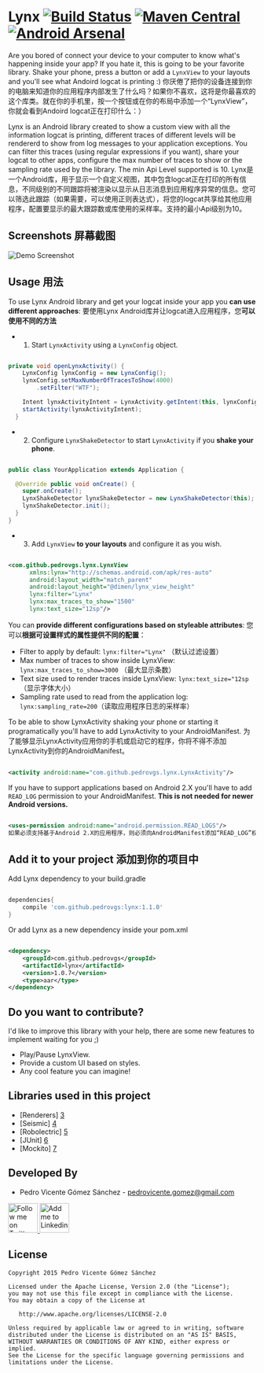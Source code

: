 Lynx [![Build Status](https://travis-ci.org/pedrovgs/Lynx.svg?branch=master)](https://travis-ci.org/pedrovgs/Lynx) [![Maven Central](https://maven-badges.herokuapp.com/maven-central/com.github.pedrovgs/lynx/badge.svg)](https://maven-badges.herokuapp.com/maven-central/com.github.pedrovgs/lynx) [![Android Arsenal](https://img.shields.io/badge/Android%20Arsenal-Lynx-brightgreen.svg?style=flat)](https://android-arsenal.com/details/1/1552)
====

Are you bored of connect your device to your computer to know what's happening inside your app? If you hate it, this is going to be your favorite library. Shake your phone, press a button or add a ``LynxView`` to your layouts and you'll see what Andoird logcat is printing :)
你厌倦了把你的设备连接到你的电脑来知道你的应用程序内部发生了什么吗？如果你不喜欢，这将是你最喜欢的这个库类。就在你的手机里，按一个按钮或在你的布局中添加一个“LynxView”，你就会看到Andoird logcat正在打印什么：）

Lynx is an Android library created to show a custom view with all the information logcat is printing, different traces of different levels will be rendererd to show from log messages to your application exceptions. You can filter this traces (using regular expressions if you want), share your logcat to other apps, configure the max number of traces to show or the sampling rate used by the library. The min Api Level supported is 10.
Lynx是一个Android库，用于显示一个自定义视图，其中包含logcat正在打印的所有信息，不同级别的不同跟踪将被渲染以显示从日志消息到应用程序异常的信息。您可以筛选此跟踪（如果需要，可以使用正则表达式），将您的logcat共享给其他应用程序，配置要显示的最大跟踪数或库使用的采样率。支持的最小Api级别为10。

Screenshots 屏幕截图
-----------

![Demo Screenshot][1]

Usage 用法
-----

To use Lynx Android library and get your logcat inside your app you **can use different approaches**:
要使用Lynx Android库并让logcat进入应用程序，您**可以使用不同的方法**

* 1. Start ``LynxActivity`` using a ``LynxConfig`` object.

```java

private void openLynxActivity() {
    LynxConfig lynxConfig = new LynxConfig();
    lynxConfig.setMaxNumberOfTracesToShow(4000)
        .setFilter("WTF");

    Intent lynxActivityIntent = LynxActivity.getIntent(this, lynxConfig);
    startActivity(lynxActivityIntent);
  }

```

* 2. Configure ``LynxShakeDetector`` to start ``LynxActivity`` if you **shake your phone**.

```java

public class YourApplication extends Application {

  @Override public void onCreate() {
    super.onCreate();
    LynxShakeDetector lynxShakeDetector = new LynxShakeDetector(this);
    lynxShakeDetector.init();
  }
}

```

* 3. Add ``LynxView`` **to your layouts** and configure it as you wish.

```xml

<com.github.pedrovgs.lynx.LynxView
      xmlns:lynx="http://schemas.android.com/apk/res-auto"
      android:layout_width="match_parent"
      android:layout_height="@dimen/lynx_view_height"
      lynx:filter="Lynx"
      lynx:max_traces_to_show="1500"
      lynx:text_size="12sp"/>

```

You can **provide different configurations based on styleable attributes**:
您可以**根据可设置样式的属性提供不同的配置**：

* Filter to apply by default: ``lynx:filter="Lynx"`` （默认过滤设置）
* Max number of traces to show inside LynxView: ``lynx:max_traces_to_show=3000`` （最大显示条数）
* Text size used to render traces inside LynxView: ``lynx:text_size="12sp`` （显示字体大小）
* Sampling rate used to read from the application log: ``lynx:sampling_rate=200``（读取应用程序日志的采样率）

To be able to show LynxActivity shaking your phone or starting it programatically you'll have to add LynxActivity to your AndroidManifest.
为了能够显示LynxActivity应用你的手机或启动它的程序，你将不得不添加LynxActivity到你的AndroidManifest。

```xml

<activity android:name="com.github.pedrovgs.lynx.LynxActivity"/>

```

If you have to support applications based on Android 2.X you'll have to add ``READ_LOG`` permission to your AndroidManifest. **This is not needed for newer Android versions.**

```xml

<uses-permission android:name="android.permission.READ_LOGS"/>
如果必须支持基于Android 2.X的应用程序，则必须向AndroidManifest添加“READ_LOG”权限。**对于较新的Android版本，这是不需要的**

```


Add it to your project 添加到你的项目中
----------------------


Add Lynx dependency to your build.gradle

```groovy

dependencies{
    compile 'com.github.pedrovgs:lynx:1.1.0'
}

```

Or add Lynx as a new dependency inside your pom.xml

```xml

<dependency>
    <groupId>com.github.pedrovgs</groupId>
    <artifactId>lynx</artifactId>
    <version>1.0.7</version>
    <type>aar</type>
</dependency>

```


Do you want to contribute?
--------------------------

I'd like to improve this library with your help, there are some new features to implement waiting for you ;)

* Play/Pause LynxView.
* Provide a custom UI based on styles.
* Any cool feature you can imagine!

Libraries used in this project
------------------------------

* [Renderers] [3]
* [Seismic] [4]
* [Robolectric] [5]
* [JUnit] [6]
* [Mockito] [7]



Developed By
------------

* Pedro Vicente Gómez Sánchez - <pedrovicente.gomez@gmail.com>

<a href="https://twitter.com/pedro_g_s">
  <img alt="Follow me on Twitter" src="https://image.freepik.com/iconos-gratis/twitter-logo_318-40209.jpg" height="60" width="60"/>
</a>
<a href="https://es.linkedin.com/in/pedrovgs">
  <img alt="Add me to Linkedin" src="https://image.freepik.com/iconos-gratis/boton-del-logotipo-linkedin_318-84979.png" height="60" width="60"/>
</a>

License
-------

    Copyright 2015 Pedro Vicente Gómez Sánchez

    Licensed under the Apache License, Version 2.0 (the "License");
    you may not use this file except in compliance with the License.
    You may obtain a copy of the License at

       http://www.apache.org/licenses/LICENSE-2.0

    Unless required by applicable law or agreed to in writing, software
    distributed under the License is distributed on an "AS IS" BASIS,
    WITHOUT WARRANTIES OR CONDITIONS OF ANY KIND, either express or implied.
    See the License for the specific language governing permissions and
    limitations under the License.


[1]: ./art/screenshot_demo_1.gif
[2]: https://play.google.com/store/apps/details?id=com.tuenti.messenger
[3]: https://github.com/pedrovgs/Renderers
[4]: https://github.com/square/seismic
[5]: https://github.com/robolectric/robolectric
[6]: https://github.com/junit-team/junit
[7]: https://github.com/mockito/mockito
[8]: https://github.com/pedrovgs
[10]: https://play.google.com/store/apps/details?id=fm.rushmore.mainapp
